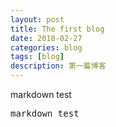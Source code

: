 ```yaml
---
layout: post
title: The first blog
date: 2018-02-27
categories: blog
tags: [blog]
description: 第一篇博客
---
```

<p>markdown test
</p>

<pre>
markdown test
</pre>
